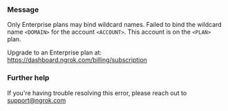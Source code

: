 
### Message
Only Enterprise plans may bind wildcard names.
Failed to bind the wildcard name <code>&lt;DOMAIN&gt;</code> for the account <code>&lt;ACCOUNT&gt;</code>.
This account is on the <code>&lt;PLAN&gt;</code> plan.

Upgrade to an Enterprise plan at: https://dashboard.ngrok.com/billing/subscription

### Further help
If you're having trouble resolving this error, please reach out to [support@ngrok.com](mailto:support@ngrok.com?subject=Help%20with%20ERR_NGROK_315)

